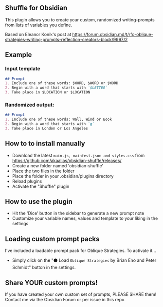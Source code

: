 ## Shuffle for Obsidian

This plugin allows you to create your custom, randomized writing-prompts from lists of variables you define.

Based on Eleanor Konik's post at https://forum.obsidian.md/t/rfc-oblique-strategies-writing-prompts-reflection-creators-block/9997/2

## Example 
### Input template
```markdown
## Prompt
1. Include one of these words: $WORD, $WORD or $WORD
2. Begin with a word that starts with `$LETTER`
3. Take place in $LOCATION or $LOCATION
```
### Randomized output:
```markdown
## Prompt
1. Include one of these words: Wall, Wind or Book
2. Begin with a word that starts with `g`
3. Take place in London or Los Angeles
```
## How to to install manually
- Download the latest `main.js, mainfest.json and styles.css` from https://github.com/akaalias/obsidian-shuffle/releases/
- Create a new folder named 'obsidian-shuffle'
- Place the two files in the folder
- Place the folder in your .obsidian/plugins directory
- Reload plugins
- Activate the "Shuffle" plugin

## How to use the plugin
- Hit the 'Dice' button in the sidebar to generate a new prompt note
- Customize your variable names, values and template to your liking in the settings

## Loading custom prompt packs

I've included a loadable prompt pack for Oblique Strategies. To activate it...

- Simply click on the "⚫️ Load `Oblique Strategies` by Brian Eno and Peter Schmidt" button in the settings.

## Share YOUR custom prompts!

If you have created your own custom set of prompts, PLEASE SHARE them! Contact me via the Obsidian Forum or per issue in this repo. 
